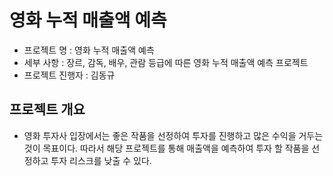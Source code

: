 # 영화 누적 매출액 예측
- 프로젝트 명 : 영화 누적 매출액 예측
- 세부 사항 : 장르, 감독, 배우, 관람 등급에 따른 영화 누적 매출액 예측 프로젝트
- 프로젝트 진행자 : 김동규

## 프로젝트 개요
- 영화 투자사 입장에서는 좋은 작품을 선정하여 투자를 진행하고 많은 수익을 거두는 것이 목표이다. 따라서 해당 프로젝트를 통해 매출액을 예측하여 투자 할 작품을 선정하고 투자 리스크를 낮출 수 있다.
